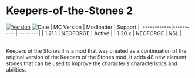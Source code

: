 # Keepers-of-the-Stones 2
[![Version](https://img.shields.io/github/v/tag/Environment-Studios-Official/Keepers-of-the-Stones-II?label=version)](https://www.curseforge.com/minecraft/mc-mods/keepers-of-the-stones-ii/files)
![Date](https://img.shields.io/github/release-date/Environment-Studios-Official/Keepers-of-the-Stones-II)
| MC Version | Modloader | Support |
|------------|-----------|---------|
| 1.21.1     |  NEOFORGE | Active  |
| 1.20.x     |  NEOFORGE |  NSL    |

<br /> Keepers of the Stones II is a mod that was created as a continuation of the original version of the Keepers of the Stones mod. It adds 48 new element stones that can be used to improve the character's characteristics and abilities.
